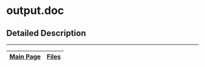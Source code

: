 # output.doc #



## Detailed Description ##




---
| [Main Page](Doxygen.md) | [Files](Doxygen_files.md) |
|:------------------------|:--------------------------|